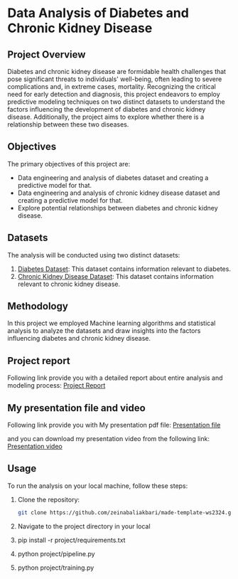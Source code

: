 # Data Analysis of Diabetes and Chronic Kidney Disease

## Project Overview

Diabetes and chronic kidney disease are formidable health challenges that pose significant threats to individuals' well-being, often leading to severe complications and, in extreme cases, mortality. Recognizing the critical need for early detection and diagnosis, this project endeavors to employ predictive modeling techniques on two distinct datasets to understand the factors influencing the development of diabetes and chronic kidney disease. Additionally, the project aims to explore whether there is a relationship between these two diseases.

## Objectives

The primary objectives of this project are:

- Data engineering and analysis of diabetes dataset and creating a predictive model for that. 
- Data engineering and analysis of chronic kidney disease dataset and creating a predictive model for that.
- Explore potential relationships between diabetes and chronic kidney disease.

## Datasets

The analysis will be conducted using two distinct datasets:

1. [Diabetes Dataset](https://raw.githubusercontent.com/npradaschnor/Pima-Indians-Diabetes-Dataset/master/diabetes.csv): This dataset contains information relevant to diabetes.
2. [Chronic Kidney Disease Dataset](https://raw.githubusercontent.com/aiplanethub/Datasets/master/Chronic%20Kidney%20Disease%20(CKD)%20Dataset/ChronicKidneyDisease.csv): This dataset contains information relevant to chronic kidney disease.

## Methodology

In this project we employed Machine learning algorithms and statistical analysis to analyze the datasets and draw insights into the factors influencing diabetes and chronic kidney disease. 

## Project report 
Following link provide you with a detailed report about entire analysis and modeling process:
[Project Report](https://github.com/zeinabaliakbari/made-template-ws2324/blob/main/project/report.ipynb)

## My presentation file and video 
Following link provide you with My presentation pdf file:
[Presentation file](https://github.com/zeinabaliakbari/made-template-ws2324/blob/main/project/slides.pdf)

and you can download my presentation video from the following link:  
[Presentation video](https://github.com/zeinabaliakbari/made-template-ws2324/blob/main/project/presentation-video.mp4)




## Usage

To run the analysis on your local machine, follow these steps:

1. Clone the repository:

   ```bash
   git clone https://github.com/zeinabaliakbari/made-template-ws2324.git
2. Navigate to the project directory in your local  
3. pip install -r project/requirements.txt
4. python project/pipeline.py
5. python project/training.py

